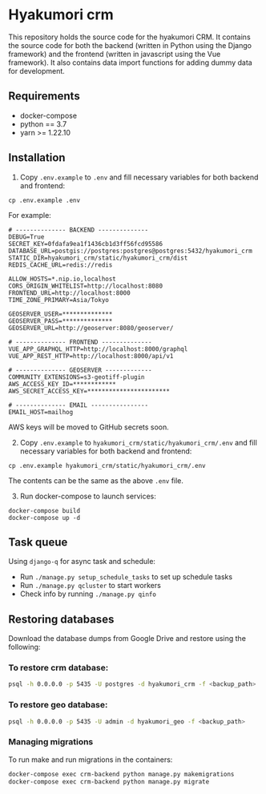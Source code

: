 # Hyakumori crm

This repository holds the source code for the hyakumori CRM. It contains the source code for both the backend (written 
in Python using the Django framework) and the frontend (written in javascript using the Vue framework). It also
contains data import functions for adding dummy data for development.

## Requirements

- docker-compose
- python == 3.7
- yarn >= 1.22.10

## Installation

1. Copy `.env.example` to `.env` and fill necessary variables for both backend and frontend:

```
cp .env.example .env
```

For example:

```
# -------------- BACKEND --------------
DEBUG=True
SECRET_KEY=0fdafa9ea1f1436cb1d3ff56fcd95586
DATABASE_URL=postgis://postgres:postgres@postgres:5432/hyakumori_crm
STATIC_DIR=hyakumori_crm/static/hyakumori_crm/dist
REDIS_CACHE_URL=redis://redis

ALLOW_HOSTS=*.nip.io,localhost
CORS_ORIGIN_WHITELIST=http://localhost:8080
FRONTEND_URL=http://localhost:8000
TIME_ZONE_PRIMARY=Asia/Tokyo

GEOSERVER_USER=**************
GEOSERVER_PASS=**************
GEOSERVER_URL=http://geoserver:8080/geoserver/

# -------------- FRONTEND --------------
VUE_APP_GRAPHQL_HTTP=http://localhost:8000/graphql
VUE_APP_REST_HTTP=http://localhost:8000/api/v1

# -------------- GEOSERVER -------------
COMMUNITY_EXTENSIONS=s3-geotiff-plugin
AWS_ACCESS_KEY_ID=************
AWS_SECRET_ACCESS_KEY=***********************

# -------------- EMAIL ----------------
EMAIL_HOST=mailhog
```

AWS keys will be moved to GitHub secrets soon.

2. Copy `.env.example` to `hyakumori_crm/static/hyakumori_crm/.env` and fill necessary variables for both backend and frontend:

```
cp .env.example hyakumori_crm/static/hyakumori_crm/.env
```

The contents can be the same as the above `.env` file.

3. Run docker-compose to launch services:

```
docker-compose build
docker-compose up -d
```

## Task queue
Using `django-q` for async task and schedule:
- Run `./manage.py setup_schedule_tasks` to set up schedule tasks
- Run `./manage.py qcluster` to start workers
- Check info by running `./manage.py qinfo`

## Restoring databases

Download the database dumps from Google Drive and restore using the following:

### To restore crm database:

```bash
psql -h 0.0.0.0 -p 5435 -U postgres -d hyakumori_crm -f <backup_path>
```

### To restore geo database:

```bash
psql -h 0.0.0.0 -p 5435 -U admin -d hyakumori_geo -f <backup_path>
```

### Managing migrations

To run make and run migrations in the containers:

```bash
docker-compose exec crm-backend python manage.py makemigrations
docker-compose exec crm-backend python manage.py migrate
```

